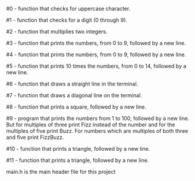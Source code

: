 #0 - function that checks for uppercase character. 

#1 - function that checks for a digit (0 through 9). 

#2 - function that multiplies two integers. 

#3 - function that prints the numbers, from 0 to 9, followed by a new line.

#4 - function that prints the numbers, from 0 to 9, followed by a new line. 

#5 - function that prints 10 times the numbers, from 0 to 14, followed by a new line. 

#6 - function that draws a straight line in the terminal. 

#7 - function that draws a diagonal line on the terminal. 

#8 - function that prints a square, followed by a new line. 

#9 - program that prints the numbers from 1 to 100, followed by a new line. But for multiples of three print Fizz instead of the number and for the multiples of five print Buzz. For numbers which are multiples of both three and five print FizzBuzz. 

#10 - function that prints a triangle, followed by a new line. 

#11 - function that prints a triangle, followed by a new line.

main.h is the main header file for this project